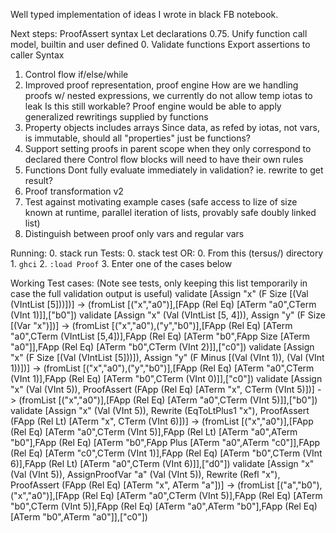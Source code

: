 Well typed implementation of ideas I wrote in black FB notebook.

Next steps:
ProofAssert syntax
Let declarations
0.75. Unify function call model, builtin and user defined
0. Validate functions
    Export assertions to caller
    Syntax
1. Control flow
    if/else/while
2. Improved proof representation, proof engine
    How are we handling proofs w/ nested expressions, we currently do not allow temp iotas to leak
        Is this still workable?
    Proof engine would be able to apply generalized rewritings supplied by functions
3. Property objects
    includes arrays
    Since data, as refed by iotas, not vars, is immutable, should all "properties" just be functions?
4. Support setting proofs in parent scope when they only correspond to declared there
    Control flow blocks will need to have their own rules
5. Functions
    Dont fully evaluate immediately in validation? ie. rewrite to get result?
6. Proof transformation v2
7. Test against motivating example cases (safe access to lize of size known at runtime, parallel iteration of lists, provably safe doubly linked list)
8. Distinguish between proof only vars and regular vars

Running:
    0. stack run
Tests:
    0. stack test
OR:
    0. From this (tersus/) directory
    1. `ghci`
    2. `:load Proof`
    3. Enter one of the cases below

Working Test cases: (Note see tests, only keeping this list temporarily in case the full validation output is useful)
    validate [Assign "x" (F Size [(Val (VIntList [5]))])]
      -> (fromList [("x","a0")],[FApp (Rel Eq) [ATerm "a0",CTerm (VInt 1)]],["b0"])
    validate [Assign "x" (Val (VIntList [5, 4])), Assign "y" (F Size [(Var "x")])]
      -> (fromList [("x","a0"),("y","b0")],[FApp (Rel Eq) [ATerm "a0",CTerm (VIntList [5,4])],FApp (Rel Eq) [ATerm "b0",FApp Size [ATerm "a0"]],FApp (Rel Eq) [ATerm "b0",CTerm (VInt 2)]],["c0"])
    validate [Assign "x" (F Size [(Val (VIntList [5]))]), Assign "y" (F Minus [(Val (VInt 1)), (Val (VInt 1))])]
      -> (fromList [("x","a0"),("y","b0")],[FApp (Rel Eq) [ATerm "a0",CTerm (VInt 1)],FApp (Rel Eq) [ATerm "b0",CTerm (VInt 0)]],["c0"])
    validate [Assign "x" (Val (VInt 5)),  ProofAssert (FApp (Rel Eq) [ATerm "x", CTerm (VInt 5)])]
      -> (fromList [("x","a0")],[FApp (Rel Eq) [ATerm "a0",CTerm (VInt 5)]],["b0"])
    validate [Assign "x" (Val (VInt 5)), Rewrite (EqToLtPlus1 "x"), ProofAssert (FApp (Rel Lt) [ATerm "x", CTerm (VInt 6)])]
      -> (fromList [("x","a0")],[FApp (Rel Eq) [ATerm "a0",CTerm (VInt 5)],FApp (Rel Lt) [ATerm "a0",ATerm "b0"],FApp (Rel Eq) [ATerm "b0",FApp Plus [ATerm "a0",ATerm "c0"]],FApp (Rel Eq) [ATerm "c0",CTerm (VInt 1)],FApp (Rel Eq) [ATerm "b0",CTerm (VInt 6)],FApp (Rel Lt) [ATerm "a0",CTerm (VInt 6)]],["d0"])
    validate [Assign "x" (Val (VInt 5)), AssignProofVar "a" (Val (VInt 5)), Rewrite (Refl "x"), ProofAssert (FApp (Rel Eq) [ATerm "x", ATerm "a"])]
      -> (fromList [("a","b0"),("x","a0")],[FApp (Rel Eq) [ATerm "a0",CTerm (VInt 5)],FApp (Rel Eq) [ATerm "b0",CTerm (VInt 5)],FApp (Rel Eq) [ATerm "a0",ATerm "b0"],FApp (Rel Eq) [ATerm "b0",ATerm "a0"]],["c0"])
    